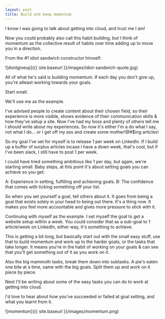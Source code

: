 ```yaml
---
layout: post
title: Build and keep momentum
---
```


I know I was going to talk about getting into cloud, and trust me I am!

Now you could probably also call this habit building, but I think of momentum as the collective result of habits over time adding up to move you in a direction.

From the #1 idiot sandwich constructor himself:

![dontgiveup]({{ site.baseurl }}/images/idiot-sandwich-quote.jpg)

All of what he's said is building momentum.  If each day you don't give up, you're atleast working towards your goals.

Start small.  

We'll use me as the example.

I've advised people to create content about their chosen field, so their experience is more visible, shows evidence of their communication skills & how they've setup a site.  Now I've had my boss and plenty of others tell me I should write about my experiences.  So now it's either I'm a do what I say, not what I do... or I get off my ass and create some mother!@#$ing articles!

So my goal I've set for myself is to release 1 per week on LinkedIn.  If I build up a buffer of surplus articles incase I have a down week, that's cool, but if I've been slack, I still have to post 1 per week.

I could have tried something ambitious like 1 per day, but again, we're starting small.  Baby steps, at this point it's about setting goals you can achieve so you get:

A: Experience in setting, fulfilling and achieving goals.
B: The confidence that comes with ticking something off your list.

So when you set yourself a goal, tell others about it.  It goes from being a goal that exists solely in your head to being out there.  It's a thing now.  It makes you feel more accountable and gives more pressure to stick with it.

Continuing with myself as the example.  I set myself the goal to get a website setup within a week.  You could consider that as a sub-goal to 1 article/week on LinkedIn, either way, it's something to achieve.

This is getting a bit long, but basically start out with the small easy stuff, use that to build momentum and work up to the harder goals, or the tasks that take longer.  It means you're in the habit of working on your goals & can see that you'll get something out of it as you work on it.

Also the big mammoth tasks, break them down into subtasks.  A pie's eaten one bite at a time, same with the big goals.  Split them up and work on it piece by piece.

Next I'll be writing about some of the easy tasks you can do to work at getting into cloud.

I'd love to hear about how you've succeeded or failed at goal setting, and what you learnt from it.

![momentum]({{ site.baseurl }}/images/momentum.png)
